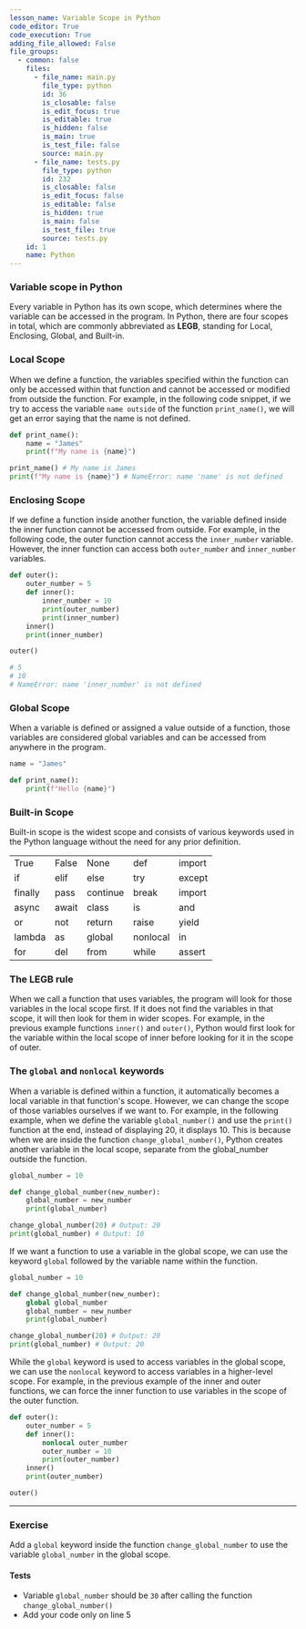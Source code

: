 ```yaml
---
lesson_name: Variable Scope in Python
code_editor: True
code_execution: True
adding_file_allowed: False
file_groups:
  - common: false
    files:
      - file_name: main.py
        file_type: python
        id: 36
        is_closable: false
        is_edit_focus: true
        is_editable: true
        is_hidden: false
        is_main: true
        is_test_file: false
        source: main.py
      - file_name: tests.py
        file_type: python
        id: 232
        is_closable: false
        is_edit_focus: false
        is_editable: false
        is_hidden: true
        is_main: false
        is_test_file: true
        source: tests.py
    id: 1
    name: Python
---
```


### Variable scope in Python

Every variable in Python has its own scope, which determines where the variable can be accessed in the program. In Python, there are four scopes in total, which are commonly abbreviated as **LEGB**, standing for Local, Enclosing, Global, and Built-in.

### Local Scope

When we define a function, the variables specified within the function can only be accessed within that function and cannot be accessed or modified from outside the function. For example, in the following code snippet, if we try to access the variable `name outside` of the function `print_name()`, we will get an error saying that the name is not defined.

```python
def print_name():
    name = "James"
    print(f"My name is {name}")

print_name() # My name is James
print(f"My name is {name}") # NameError: name 'name' is not defined
```

### Enclosing Scope

If we define a function inside another function, the variable defined inside the inner function cannot be accessed from outside. For example, in the following code, the outer function cannot access the `inner_number` variable. However, the inner function can access both `outer_number` and `inner_number` variables.

```python
def outer():
    outer_number = 5
    def inner():
        inner_number = 10
        print(outer_number)
        print(inner_number)
    inner()
    print(inner_number)

outer()

# 5
# 10
# NameError: name 'inner_number' is not defined
```

### Global Scope

When a variable is defined or assigned a value outside of a function, those variables are considered global variables and can be accessed from anywhere in the program.

```python
name = "James"

def print_name():
    print(f"Hello {name}")
```

### Built-in Scope

Built-in scope is the widest scope and consists of various keywords used in the Python language without the need for any prior definition.

|         |       |          |          |        |
| ------- | ----- | -------- | -------- | ------ |
| True    | False | None     | def      | import |
| if      | elif  | else     | try      | except |
| finally | pass  | continue | break    | import |
| async   | await | class    | is       | and    |
| or      | not   | return   | raise    | yield  |
| lambda  | as    | global   | nonlocal | in     |
| for     | del   | from     | while    | assert |

### The LEGB rule

When we call a function that uses variables, the program will look for those variables in the local scope first. If it does not find the variables in that scope, it will then look for them in wider scopes. For example, in the previous example functions `inner()` and `outer()`, Python would first look for the variable within the local scope of inner before looking for it in the scope of outer.

### The `global` and `nonlocal` keywords

When a variable is defined within a function, it automatically becomes a local variable in that function's scope. However, we can change the scope of those variables ourselves if we want to. For example, in the following example, when we define the variable `global_number()` and use the `print()` function at the end, instead of displaying 20, it displays 10. This is because when we are inside the function `change_global_number()`, Python creates another variable in the local scope, separate from the global_number outside the function.

```python
global_number = 10

def change_global_number(new_number):
    global_number = new_number
    print(global_number)

change_global_number(20) # Output: 20
print(global_number) # Output: 10
```

If we want a function to use a variable in the global scope, we can use the keyword `global` followed by the variable name within the function.

```python
global_number = 10

def change_global_number(new_number):
    global global_number
    global_number = new_number
    print(global_number)

change_global_number(20) # Output: 20
print(global_number) # Output: 20
```

While the `global` keyword is used to access variables in the global scope, we can use the `nonlocal` keyword to access variables in a higher-level scope. For example, in the previous example of the inner and outer functions, we can force the inner function to use variables in the scope of the outer function.

```python
def outer():
    outer_number = 5
    def inner():
        nonlocal outer_number
        outer_number = 10
        print(outer_number)
    inner()
    print(outer_number)

outer()
```

---

### Exercise

Add a `global` keyword inside the function `change_global_number` to use the variable `global_number` in the global scope.

#### Tests

<ul>
<li id="test-1">Variable <code>global_number</code> should be <code>30</code> after calling the function <code>change_global_number()</code></li>
<li id="test-2">Add your code only on line 5</li>
</ul>
